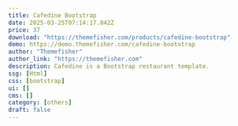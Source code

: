 ```yaml
---
title: Cafedine Bootstrap
date: 2025-03-25T07:14:17.842Z
price: 37
download: "https://themefisher.com/products/cafedine-bootstrap"
demo: https://demo.themefisher.com/cafedine-bootstrap
author: "Themefisher"
author_link: "https://themefisher.com"
description: Cafedine is a Bootstrap restaurant template.
ssg: [Html]
css: [bootstrap]
ui: []
cms: []
category: [others]
draft: false
---
```

